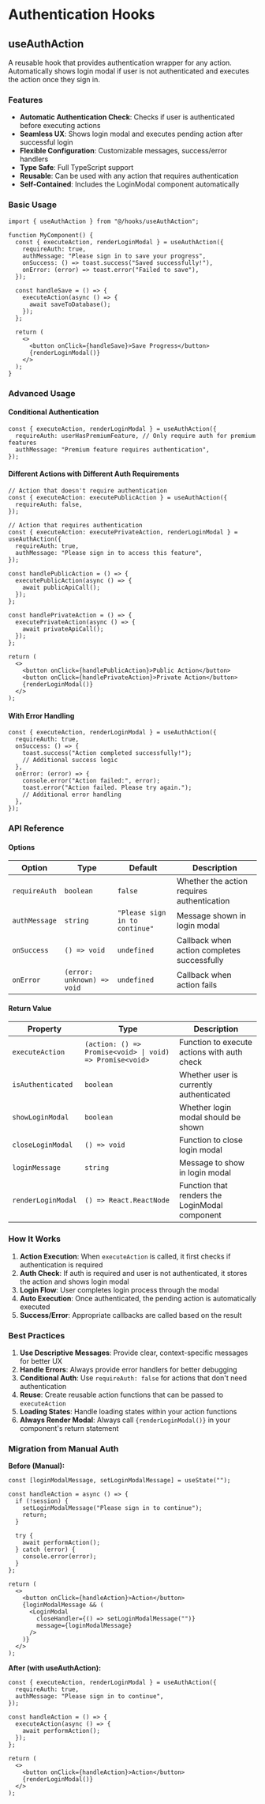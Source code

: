 # Authentication Hooks

## useAuthAction

A reusable hook that provides authentication wrapper for any action. Automatically shows login modal if user is not authenticated and executes the action once they sign in.

### Features

- **Automatic Authentication Check**: Checks if user is authenticated before executing actions
- **Seamless UX**: Shows login modal and executes pending action after successful login
- **Flexible Configuration**: Customizable messages, success/error handlers
- **Type Safe**: Full TypeScript support
- **Reusable**: Can be used with any action that requires authentication
- **Self-Contained**: Includes the LoginModal component automatically

### Basic Usage

```tsx
import { useAuthAction } from "@/hooks/useAuthAction";

function MyComponent() {
  const { executeAction, renderLoginModal } = useAuthAction({
    requireAuth: true,
    authMessage: "Please sign in to save your progress",
    onSuccess: () => toast.success("Saved successfully!"),
    onError: (error) => toast.error("Failed to save"),
  });

  const handleSave = () => {
    executeAction(async () => {
      await saveToDatabase();
    });
  };

  return (
    <>
      <button onClick={handleSave}>Save Progress</button>
      {renderLoginModal()}
    </>
  );
}
```

### Advanced Usage

#### Conditional Authentication

```tsx
const { executeAction, renderLoginModal } = useAuthAction({
  requireAuth: userHasPremiumFeature, // Only require auth for premium features
  authMessage: "Premium feature requires authentication",
});
```

#### Different Actions with Different Auth Requirements

```tsx
// Action that doesn't require authentication
const { executeAction: executePublicAction } = useAuthAction({
  requireAuth: false,
});

// Action that requires authentication
const { executeAction: executePrivateAction, renderLoginModal } = useAuthAction({
  requireAuth: true,
  authMessage: "Please sign in to access this feature",
});

const handlePublicAction = () => {
  executePublicAction(async () => {
    await publicApiCall();
  });
};

const handlePrivateAction = () => {
  executePrivateAction(async () => {
    await privateApiCall();
  });
};

return (
  <>
    <button onClick={handlePublicAction}>Public Action</button>
    <button onClick={handlePrivateAction}>Private Action</button>
    {renderLoginModal()}
  </>
);
```

#### With Error Handling

```tsx
const { executeAction, renderLoginModal } = useAuthAction({
  requireAuth: true,
  onSuccess: () => {
    toast.success("Action completed successfully!");
    // Additional success logic
  },
  onError: (error) => {
    console.error("Action failed:", error);
    toast.error("Action failed. Please try again.");
    // Additional error handling
  },
});
```

### API Reference

#### Options

| Option | Type | Default | Description |
|--------|------|---------|-------------|
| `requireAuth` | `boolean` | `false` | Whether the action requires authentication |
| `authMessage` | `string` | `"Please sign in to continue"` | Message shown in login modal |
| `onSuccess` | `() => void` | `undefined` | Callback when action completes successfully |
| `onError` | `(error: unknown) => void` | `undefined` | Callback when action fails |

#### Return Value

| Property | Type | Description |
|----------|------|-------------|
| `executeAction` | `(action: () => Promise<void> \| void) => Promise<void>` | Function to execute actions with auth check |
| `isAuthenticated` | `boolean` | Whether user is currently authenticated |
| `showLoginModal` | `boolean` | Whether login modal should be shown |
| `closeLoginModal` | `() => void` | Function to close login modal |
| `loginMessage` | `string` | Message to show in login modal |
| `renderLoginModal` | `() => React.ReactNode` | Function that renders the LoginModal component |

### How It Works

1. **Action Execution**: When `executeAction` is called, it first checks if authentication is required
2. **Auth Check**: If auth is required and user is not authenticated, it stores the action and shows login modal
3. **Login Flow**: User completes login process through the modal
4. **Auto Execution**: Once authenticated, the pending action is automatically executed
5. **Success/Error**: Appropriate callbacks are called based on the result

### Best Practices

1. **Use Descriptive Messages**: Provide clear, context-specific messages for better UX
2. **Handle Errors**: Always provide error handlers for better debugging
3. **Conditional Auth**: Use `requireAuth: false` for actions that don't need authentication
4. **Reuse**: Create reusable action functions that can be passed to `executeAction`
5. **Loading States**: Handle loading states within your action functions
6. **Always Render Modal**: Always call `{renderLoginModal()}` in your component's return statement

### Migration from Manual Auth

**Before (Manual):**
```tsx
const [loginModalMessage, setLoginModalMessage] = useState("");

const handleAction = async () => {
  if (!session) {
    setLoginModalMessage("Please sign in to continue");
    return;
  }
  
  try {
    await performAction();
  } catch (error) {
    console.error(error);
  }
};

return (
  <>
    <button onClick={handleAction}>Action</button>
    {loginModalMessage && (
      <LoginModal
        closeHandler={() => setLoginModalMessage("")}
        message={loginModalMessage}
      />
    )}
  </>
);
```

**After (with useAuthAction):**
```tsx
const { executeAction, renderLoginModal } = useAuthAction({
  requireAuth: true,
  authMessage: "Please sign in to continue",
});

const handleAction = () => {
  executeAction(async () => {
    await performAction();
  });
};

return (
  <>
    <button onClick={handleAction}>Action</button>
    {renderLoginModal()}
  </>
);
``` 